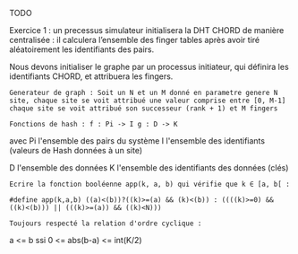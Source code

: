 
TODO

Exercice 1 : un precessus simulateur initialisera la DHT CHORD de manière centralisée : il calculera l’ensemble des finger tables après avoir tiré aléatoirement les identifiants des pairs.

Nous devons initialiser le graphe par un processus initiateur, qui définira les identifiants CHORD, et attribuera les fingers.

    Generateur de graph : Soit un N et un M donné en parametre genere N site, chaque site se voit attribué une valeur comprise entre [0, M-1] chaque site se voit attribué son successeur (rank + 1) et M fingers

    Fonctions de hash : f : Pi -> I g : D -> K

avec Pi l'ensemble des pairs du système I l'ensemble des identifiants (valeurs de Hash données à un site)

D l'ensemble des données K l'ensemble des identifiants des données (clés)

    Ecrire la fonction booléenne app(k, a, b) qui vérifie que k ∈ [a, b[ :

```
#define app(k,a,b) ((a)<(b))?((k)>=(a) && (k)<(b)) : ((((k)>=0) && ((k)<(b))) || (((k)>=(a)) && ((k)<N)))
```
    Toujours respecté la relation d'ordre cyclique :

a <= b ssi 0 <= abs(b-a) <= int(K/2)